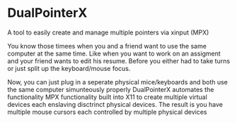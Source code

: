 # DualPointerX
A tool to easily create and manage multiple pointers via xinput (MPX)

You know those timees when you and a friend want to use the same computer at the same time. Like when you want to work on an assigment and your friend wants to edit his resume. Before you either had to take turns or just split up the keyboard/mouse focus. 

Now, you can just plug in a seperate physical mice/keyboards and both use the same computer simunteously properly 
DualPointerX automates the functionality MPX functionality built into X11 to create multiple virtual devices each enslaving disctrinct physical devices. The result is you have multiple mouse cursors each controlled by multiple physical devices

